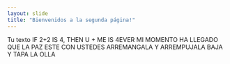 ```yaml
---
layout: slide
title: "Bienvenidos a la segunda página!"
---
```

Tu texto
IF 2+2 IS 4, THEN U + ME IS 4EVER
MI MOMENTO HA LLEGADO
QUE LA PAZ ESTE CON USTEDES
ARREMANGALA Y ARREMPUJALA
BAJA Y TAPA LA OLLA
